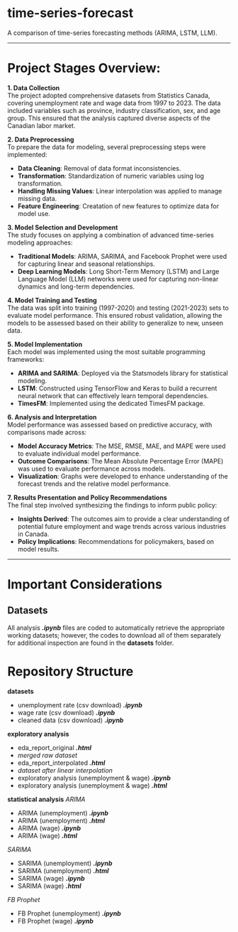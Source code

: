 # time-series-forecast
A comparison of time-series forecasting methods (ARIMA, LSTM, LLM). 

---

# Project Stages Overview: 

**1. Data Collection**  
The project adopted comprehensive datasets from Statistics Canada, covering unemployment rate and wage data from 1997 to 2023. The data included variables such as province, industry classification, sex, and age group. This ensured that the analysis captured diverse aspects of the Canadian labor market.


**2. Data Preprocessing**  
To prepare the data for modeling, several preprocessing steps were implemented:
- **Data Cleaning**: Removal of data format inconsistencies.
- **Transformation**: Standardization of numeric variables using log transformation.
- **Handling Missing Values**: Linear interpolation was applied to manage missing data.
- **Feature Engineering**: Creatation of new features to optimize data for model use.


**3. Model Selection and Development**  
The study focuses on applying a combination of advanced time-series modeling approaches:
- **Traditional Models**: ARIMA, SARIMA, and Facebook Prophet were used for capturing linear and seasonal relationships.
- **Deep Learning Models**: Long Short-Term Memory (LSTM) and Large Language Model (LLM) networks were used for capturing non-linear dynamics and long-term dependencies.


**4. Model Training and Testing**  
The data was split into training (1997-2020) and testing (2021-2023) sets to evaluate model performance. This ensured robust validation, allowing the models to be assessed based on their ability to generalize to new, unseen data.


**5. Model Implementation**  
Each model was implemented using the most suitable programming frameworks:
- **ARIMA and SARIMA**: Deployed via the Statsmodels library for statistical modeling.
- **LSTM**: Constructed using TensorFlow and Keras to build a recurrent neural network that can effectively learn temporal dependencies.
- **TimesFM**: Implemented using the dedicated TimesFM package.


**6. Analysis and Interpretation**  
Model performance was assessed based on predictive accuracy, with comparisons made across:
- **Model Accuracy Metrics**: The MSE, RMSE, MAE, and MAPE were used to evaluate individual model performance.
- **Outcome Comparisons**: The Mean Absolute Percentage Error (MAPE) was used to evaluate performance across models.
- **Visualization**: Graphs were developed to enhance understanding of the forecast trends and the relative model performance.


**7. Results Presentation and Policy Recommendations**  
The final step involved synthesizing the findings to inform public policy:
- **Insights Derived**: The outcomes aim to provide a clear understanding of potential future employment and wage trends across various industries in Canada.
- **Policy Implications**: Recommendations for policymakers, based on model results. 

---

# Important Considerations
## Datasets
All analysis ***.ipynb*** files are coded to automatically retrieve the appropriate working datasets; however, the codes to download all of them separately for additional inspection are found in the **datasets** folder.

# Repository Structure
**datasets**
- unemployment rate (csv download) ***.ipynb***
- wage rate (csv download) ***.ipynb***
- cleaned data (csv download) ***.ipynb***

**exploratory analysis**
- eda_report_original ***.html***
-   *merged raw dataset*
- eda_report_interpolated ***.html***
-   *dataset after linear interpolation*
- exploratory analysis (unemployment & wage) ***.ipynb***
- exploratory analysis (unemployment & wage) ***.html***

**statistical analysis**
*ARIMA*
- ARIMA (unemployment) ***.ipynb***
- ARIMA (unemployment) ***.html***
- ARIMA (wage) ***.ipynb***
- ARIMA (wage) ***.html***

*SARIMA*
- SARIMA (unemployment) ***.ipynb***
- SARIMA (unemployment) ***.html***
- SARIMA (wage) ***.ipynb***
- SARIMA (wage) ***.html***

*FB Prophet*
- FB Prophet (unemployment) ***.ipynb***
- FB Prophet (wage) ***.ipynb***




